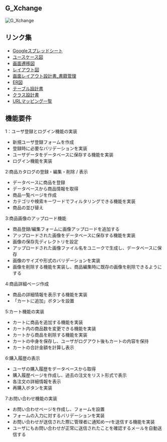 ## G_Xchange
![G_Xchange](https://img.shields.io/badge/Version-0.0.0-990000.svg)

## リンク集
- [Googleスプレッドシート](https://drive.google.com/drive/u/0/folders/1-roOokKqeLLemFCi9_nUCXZB8nd9r2Mg)
- [ユースケース図](https://www.figma.com/design/1FHDWPVVQIz17znMWBGoMA/UML-Use-Case-Diagram-(Community)?node-id=0-1&t=gJ14Ykkbc7scDHDc-1)
- [画面遷移図](https://www.figma.com/board/VcWE3DDOnYaTjBdRCIszMV/Entity-relationship-(ER)-Diagram-(Community)?node-id=0-1&t=pMfiVIQyutNQzZTx-1)
- [レイアウト図](https://www.figma.com/design/bkxQDsRZeRDQ3whOlcx0t2/EC%E3%82%B5%E3%82%A4%E3%83%88-%E6%97%A5%E6%9C%AC%E8%AA%9E%E3%83%AF%E3%82%A4%E3%83%A4%E3%83%BC%E3%83%95%E3%83%AC%E3%83%BC%E3%83%A0-(Community)?node-id=31-10850&t=nO1CiySTnnIjovim-1)
- [画面レイアウト設計書_書籍管理](https://docs.google.com/document/d/1K5AMjsroJLlKEMf1fIPJKDw1e8ZMhxsK/edit)
- [ER図](https://www.figma.com/board/doltIUZEiDblQT2GUJRbuL/FigJam-ER-Diagram-Template-(Community)?node-id=0-1&t=2bRAgjsLxfx5ZSXm-1)
- [テーブル設計書](https://docs.google.com/spreadsheets/d/1sB0bkHo7bQcCjjboNBKfvzxNyTK-gV-x4ntMSb97Ydo/edit?gid=0#gid=0)
- [クラス設計書](https://docs.google.com/spreadsheets/d/1-87RJE4FHaRmWMn16mwFAHAaWpDv8kcq/edit?gid=788228945#gid=788228945)
- [URLマッピング一覧](https://docs.google.com/spreadsheets/d/1y0lJ4_Cli_bPAPsbkgGsMGVLZdjui-6b/edit?gid=1173526636#gid=1173526636)

## 機能要件
1：ユーザ登録とログイン機能の実装
- 新規ユーザ登録フォームを作成
- 登録時に必要なバリデーションを実装
- ユーザデータをデータベースに保存する機能を実装
- ログイン機能を実装

2:商品カタログの登録・編集・削除 / 表示
- データベースに商品を登録
- データベースから商品情報を取得
- 商品一覧ページを作成
- カテゴリや検索キーワードでフィルタリングできる機能を実装
- 商品の並び替え

3:商品画像のアップロード機能
- 商品登録/編集フォームに画像アップロードを追加する
- アップロードされた画像をデータベースに保存する機能を実装
- 画像の保存先ディレクトリを設定
- アップロードされた画像ファイル名をユニークで生成し、データベースに保存
- 画像のサイズや形式のバリデーションを実装
- 画像を削除する機能を実装し、商品編集時に既存の画像を削除できるようにする

4:商品詳細ページ作成
- 商品の詳細情報を表示する機能を実装
- 「カートに追加」ボタンを設置

5:カート機能の実装
- カートに商品を追加する機能を実装
- カート内の商品数を変更できる機能を実装
- カートから商品を削除する機能を実装
- カートの中身を保存し、ユーザがログアウト後もカートの内容を保持
- カートの合計金額を計算し表示

6:購入履歴の表示
- ユーザの購入履歴をデータベースから取得
- 購入履歴ページを作成し、過去の注文をリスト形式で表示
- 各注文の詳細情報を表示
- 再購入ボタンを実装

7:お問い合わせ機能の実装
- お問い合わせページを作成し、フォームを設置
- フォームの入力に対するバリデーションを実装
- お問い合わせが送信された際に管理者に通知めーrを送信する機能を実装
- ユーザにもお問い合わせが正常に送信されたことを確認するメールを自動送信する

